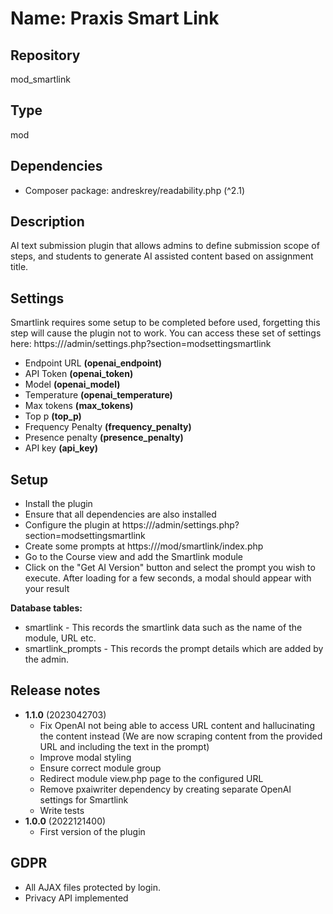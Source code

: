 # Name: Praxis Smart Link

## Repository
mod_smartlink

## Type
mod

## Dependencies
- Composer package: andreskrey/readability.php (^2.1)
## Description
AI text submission plugin that allows admins to define submission scope of steps, and students to generate AI assisted content based on assignment title.

## Settings
Smartlink requires some setup to be completed before used, forgetting this step will cause the plugin not to work.
You can access these set of settings here: https://<site>/admin/settings.php?section=modsettingsmartlink

- Endpoint URL **(openai_endpoint)**
- API Token **(openai_token)**
- Model **(openai_model)**
- Temperature **(openai_temperature)**
- Max tokens **(max_tokens)**
- Top p **(top_p)**
- Frequency Penalty **(frequency_penalty)**
- Presence penalty **(presence_penalty)**
- API key **(api_key)**

## Setup
- Install the plugin
- Ensure that all dependencies are also installed
- Configure the plugin at https://<site>/admin/settings.php?section=modsettingsmartlink
- Create some prompts at https://<site>/mod/smartlink/index.php
- Go to the Course view and add the Smartlink module
- Click on the "Get AI Version" button and select the prompt you wish to execute. After loading for a few seconds, a modal should appear with your result

**Database tables:**
- smartlink - This records the smartlink data such as the name of the module, URL etc.
- smartlink_prompts - This records the prompt details which are added by the admin.

## Release notes
- **1.1.0** (2023042703)
  - Fix OpenAI not being able to access URL content and hallucinating the content instead (We are now scraping content from the provided URL and including the text in the prompt)
  - Improve modal styling
  - Ensure correct module group
  - Redirect module view.php page to the configured URL
  - Remove pxaiwriter dependency by creating separate OpenAI settings for Smartlink
  - Write tests
- **1.0.0** (2022121400)
  - First version of the plugin

## GDPR
- All AJAX files protected by login.
- Privacy API implemented
